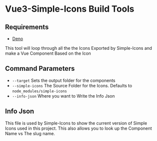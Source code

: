 # Vue3-Simple-Icons Build Tools

## Requirements
- [Deno](https://deno.com/)


This tool will loop through all the the Icons Exported by Simple-Icons and make a Vue Component Based on the Icon

## Command Parameters
- `--target` Sets the output folder for the components
- `--simple-icons` The Source Folder for the Icons.  Defaults to `node_modules/simple-icons`
- `--info-json` Where you want to Write the Info Json


## Info Json
This file is used by Simple-Icons to show the current version of Simple Icons used in this project. This also allows you to look up the Component Name vs The slug name. 
